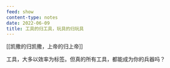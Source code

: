 ```yaml
---
feed: show
content-type: notes
date: 2022-06-09
title: 工具的归工具，玩具的归玩具
---
```


[[凯撒的归凯撒，上帝的归上帝]]

工具，大多以效率为标签。但真的所有工具，都能成为你的兵器吗？
